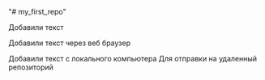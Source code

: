 "# my_first_repo" 

Добавили текст

Добавили текст через веб браузер

Добавили текст с локального компьютера
Для отправки на удаленный репозиторий
